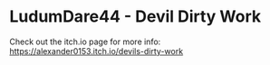 # LudumDare44 - Devil Dirty Work

Check out the itch.io page for more info: https://alexander0153.itch.io/devils-dirty-work
